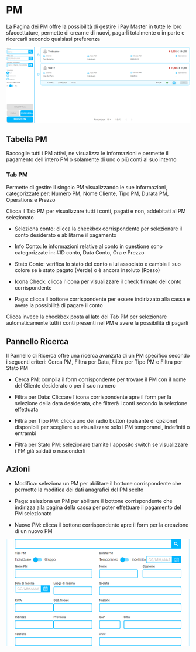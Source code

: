 # PM

La Pagina dei PM offre la possibilità di gestire i Pay Master in tutte le loro sfaccettature, permette di crearne di nuovi, pagarli totalmente o in parte e ricercarli secondo qualsiasi preferenza

![pmList](../../assets/img/imgBilling/pmList.png#pmList)

## Tabella PM

Raccoglie tutti i PM attivi, ne visualizza le informazioni e permette il pagamento dell'intero PM o solamente di uno o più conti al suo interno

### Tab PM

Permette di gestire il singolo PM visualizzando le sue informazioni, categorizzate per: Numero PM, Nome Cliente, Tipo PM, Durata PM, Operations e Prezzo

<div>Clicca il Tab PM per visualizzare tutti i conti, pagati e non, addebitati al PM selezionato</div>

* Seleziona conto: clicca la checkbox corrispondente per selezionare il conto desiderato e abilitarne il pagamento

* Info Conto: le informazioni relative al conto in questione sono categorizzate in: #ID conto, Data Conto, Ora e Prezzo

* Stato Conto: verifica lo stato del conto a lui associato e cambia il suo colore se è stato pagato (Verde) o è ancora insoluto (Rosso)

* <div>Icona Check: clicca l'icona per visualizzare il check firmato del conto corrispondente</div>

* Paga: clicca il bottone corrispondente per essere indirizzato alla cassa e avere la possibilità di pagare il conto

Clicca invece la checkbox posta al lato del Tab PM per selezionare automaticamente tutti i conti presenti nel PM e avere la possibilità di pagarli 

## Pannello Ricerca

Il Pannello di Ricerca offre una ricerca avanzata di un PM specifico secondo i seguenti criteri: Cerca PM, Filtra per Data, Filtra per Tipo PM e Filtra per Stato PM

* Cerca PM: compila il form corrispondente per trovare il PM con il nome del Cliente desiderato o per il suo numero

* Filtra per Data: Cliccare l'icona corrispondente apre il form per la selezione della data desiderata, che filtrerà i conti secondo la selezione effettuata

* Filtra per Tipo PM: clicca uno dei radio button (pulsante di opzione) disponibili per scegliere se visualizzare solo i PM temporanei, indefiniti o entrambi

* Filtra per Stato PM: selezionare tramite l'apposito switch se visualizzare i PM già saldati o nasconderli

## Azioni

* Modifica: seleziona un PM per abilitare il bottone corrispondente che permette la modifica dei dati anagrafici del PM scelto

* Paga: seleziona un PM per abilitare il bottone corrispondente che indirizza alla pagina della cassa per poter effettuare il pagamento del PM selezionato

* <div>Nuovo PM: clicca il bottone corrispondente apre il form per la creazione di un nuovo PM</div>

![newPm](../../assets/img/imgBilling/newPm.png#newPm)

